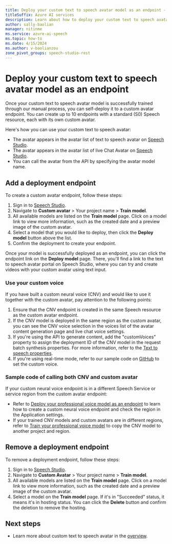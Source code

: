 ```yaml
---
title: Deploy your custom text to speech avatar model as an endpoint - Speech service
titleSuffix: Azure AI services
description: Learn about how to deploy your custom text to speech avatar model as an endpoint. 
author: sally-baolian
manager: nitinme
ms.service: azure-ai-speech
ms.topic: how-to
ms.date: 4/15/2024
ms.author: v-baolianzou
zone_pivot_groups: speech-studio-rest
---
```


# Deploy your custom text to speech avatar model as an endpoint

Once your custom text to speech avatar model is successfully trained through our manual process, you can self-deploy it to a custom avatar endpoint. You can create up to 10 endpoints with a standard (S0) Speech resource, each with its own custom avatar.

Here's how you can use your custom text to speech avatar:

- The avatar appears in the avatar list of text to speech avatar on [Speech Studio](https://speech.microsoft.com/portal/talkingavatar).
- The avatar appears in the avatar list of live Chat Avatar on [Speech Studio](https://speech.microsoft.com/portal/livechat).
- You can call the avatar from the API by specifying the avatar model name.

## Add a deployment endpoint

To create a custom avatar endpoint, follow these steps:

1. Sign in to [Speech Studio](https://speech.microsoft.com/portal/talkingavatar).
1. Navigate to **Custom avatar** > Your project name > **Train model**.
1. All available models are listed on the **Train model** page. Click on a model link to view more information, such as the created date and a preview image of the custom avatar.
1. Select a model that you would like to deploy, then click the **Deploy model** button above the list.
1. Confirm the deployment to create your endpoint.

Once your model is successfully deployed as an endpoint, you can click the endpoint link on the **Deploy model** page. There, you'll find a link to the text to speech avatar portal on Speech Studio, where you can try and create videos with your custom avatar using text input.

### Use your custom voice

If you have built a custom neural voice (CNV) and would like to use it together with the custom avatar, pay attention to the following points:

1. Ensure that the CNV endpoint is created in the same Speech resource as the custom avatar endpoint.
1. If the CNV model is deployed in the same region as the custom avatar, you can see the CNV voice selection in the voices list of the avatar content generation page and live chat voice settings.
1. If you're using the API to generate content, add the "customVoices" property to assign the deployment ID of the CNV model in the request batch synthesis properties. For more information, refer to the [Text to speech properties](batch-synthesis-avatar-properties.md#text-to-speech-properties).
1. If you're using real-time mode, refer to our sample code on [GitHub](https://github.com/Azure-Samples/cognitive-services-speech-sdk/tree/master/samples/js/browser/avatar) to set the custom voice.

### Sample code of calling both CNV and custom avatar

If your custom neural voice endpoint is in a different Speech Service or service region from the custom avatar endpoint:

- Refer to [Deploy your professional voice model as an endpoint](../professional-voice-deploy-endpoint.md) to learn how to create a custom neural voice endpoint and check the region in the Application settings.
- If your trained CNV models and custom avatars are in different regions, refer to [Train your professional voice model](../professional-voice-train-voice.md#copy-your-voice-model-to-another-project) to copy the CNV model to another project and region.

## Remove a deployment endpoint

To remove a deployment endpoint, follow these steps:

1. Sign in to [Speech Studio](https://speech.microsoft.com/portal/talkingavatar).
1. Navigate to **Custom Avatar** > Your project name > **Train model**.
1. All available models are listed on the **Train model** page. Click on a model link to view more information, such as the created date and a preview image of the custom avatar.
1. Select a model on the **Train model** page. If it's in "Succeeded" status, it means it's in hosting status. You can click the **Delete** button and confirm the deletion to remove the hosting.

## Next steps

- Learn more about custom text to speech avatar in the [overview](what-is-custom-text-to-speech-avatar.md).
